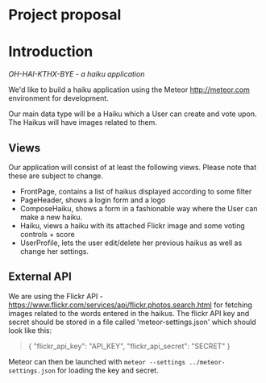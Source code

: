 # Project proposal

# Introduction

*OH-HAI-KTHX-BYE - a haiku application*

We'd like to build a haiku application using the Meteor
http://meteor.com environment for development.

Our main data type will be a Haiku which a User can create and vote
upon. The Haikus will have images related to them.

## Views
Our application will consist of at least the following views.
Please note that these are subject to change.

- FrontPage, contains a list of haikus displayed according to some filter
- PageHeader, shows a login form and a logo
- ComposeHaiku, shows a form in a fashionable way where the User can
make a new haiku.
- Haiku, views a haiku with its attached Flickr image and some voting
  controls + score
- UserProfile, lets the user edit/delete her previous haikus as well
  as change her settings.

## External API
We are using the Flickr API - https://www.flickr.com/services/api/flickr.photos.search.html for fetching images related to the
words entered in the haikus. The flickr API key and secret should be stored in a file called 'meteor-settings.json'
which should look like this:

>	{
		"flickr_api_key": "API_KEY",
		"flickr_api_secret": "SECRET"
	}

Meteor can then be launched with `meteor --settings ../meteor-settings.json` for loading the key and secret.

